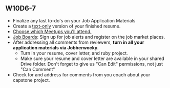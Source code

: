 ## W10D6-7
* Finalize any last to-do's on your Job Application Materials
* Create a [text-only][text-only] version of your finished resume.
* [Choose which Meetups you'll attend.][meetups]
* [Job Boards][job-boards]: Sign up for job alerts and register on the job market places.
* After addressing all comments from reviewers, **turn in all your application materials via Jobberwocky.**
  * Turn in your resume, cover letter, and ruby project. 
  * Make sure your resume and cover letter are available in your shared Drive folder.  Don't forget to give us "Can Edit" permissions, not just "Can Comment"
* Check for and address for comments from you coach about your capstone project. 

[meetups]: ../engineering-culture/meetups.md
[job-boards]: ../mass-applying/job-boards.md
[text-only]: ../self-presentation/text-resume.md
